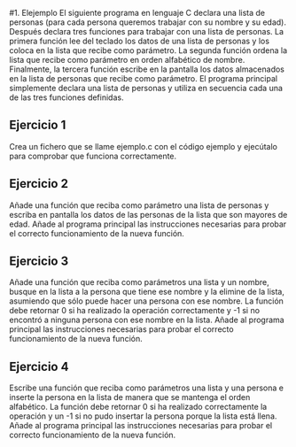 #1. Elejemplo
El siguiente programa en lenguaje C declara una lista de personas (para cada persona queremos trabajar con su nombre y su edad). Después declara tres funciones para trabajar con una lista de personas. La primera función lee del teclado los datos de una lista de personas y los coloca en la lista que recibe como parámetro. La segunda función ordena la lista que recibe como parámetro en orden alfabético de nombre. Finalmente, la tercera función escribe en la pantalla los datos almacenados en la lista de personas que recibe como parámetro. El programa principal simplemente declara una lista de personas y utiliza en secuencia cada una de las tres funciones definidas.

## Ejercicio 1
Crea un fichero que se llame ejemplo.c con el código ejemplo y ejecútalo para comprobar que funciona correctamente.

## Ejercicio 2
Añade una función que reciba como parámetro una lista de personas y escriba en pantalla los datos de las personas de la lista que son mayores de edad. Añade al programa principal las instrucciones necesarias para probar el correcto funcionamiento de la nueva función.

## Ejercicio 3
Añade una función que reciba como parámetros una lista y un nombre, busque en la lista a la persona que tiene ese nombre y la elimine de la lista, asumiendo que sólo puede hacer una persona con ese nombre. La función debe retornar 0 si ha realizado la operación correctamente y -1 si no encontró a ninguna persona con ese nombre en la lista. Añade al programa principal las instrucciones necesarias para probar el correcto funcionamiento de la nueva función.

## Ejercicio 4
Escribe una función que reciba como parámetros una lista y una persona e inserte la persona en la lista de manera que se mantenga el orden alfabético. La función debe retornar 0 si ha realizado correctamente la operación y un -1 si no pudo insertar la persona porque la lista está llena. Añade al programa principal las instrucciones necesarias para probar el correcto funcionamiento de la nueva función.